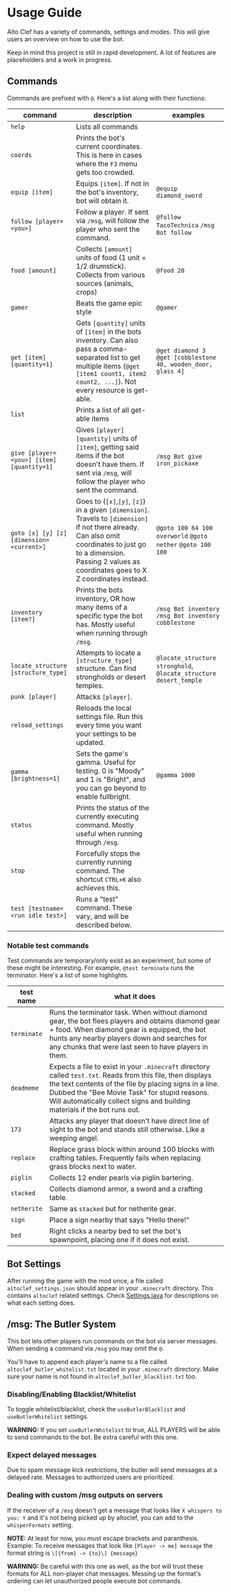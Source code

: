 # Usage Guide

Alto Clef has a variety of commands, settings and modes. This will give users an overview on how to use the bot.

Keep in mind this project is still in rapid development. A lot of features are placeholders and a work in progress.

## Commands

Commands are prefixed with `@`. Here's a list along with their functions:

| command | description | examples |
| --------| ------------|---|
| `help` | Lists all commands | |
| `coords` | Prints the bot's current coordinates. This is here in cases where the `F3` menu gets too crowded.|
| `equip [item]` | Equips `[item]`. If not in the bot's inventory, bot will obtain it. | `@equip diamond_sword`|
| `follow [player=<you>]` | Follow a player. If sent via `/msg`, will follow the player who sent the command. | `@follow TacoTechnica` `/msg Bot follow` |
| `food [amount]` | Collects `[amount]` units of food (1 unit = 1/2 drumstick). Collects from various sources (animals, crops) | `@food 20` |
| `gamer` | Beats the game epic style | `@gamer` |
| `get [item] [quantity=1]` | Gets `[quantity]` units of `[item]` in the bots inventory. Can also pass a comma-separated list to get multiple items (`@get [item1 count1, item2 count2, ...]`). Not every resource is get-able. | `@get diamond 3` `@get [cobblestone 40, wooden_door, glass 4]` |
| `list` | Prints a list of all get-able items | |
| `give [player=<you>] [item] [quantity=1]` | Gives `[player]` `[quantity]` units of `[item]`, getting said items if the bot doesn't have them. If sent via `/msg`, will follow the player who sent the command. | `/msg Bot give iron_pickaxe` |
| `goto [x] [y] [z] [dimension=<current>]` | Goes to (`[x]`,`[y]`, `[z]`) in a given `[dimension]`. Travels to `[dimension]` if not there already. Can also omit coordinates to just go to a dimension. Passing 2 values as coordinates goes to X Z coordinates instead. | `@goto 100 64 100 overworld` `@goto nether` `@goto 100 100` |
| `inventory [item?]` | Prints the bots inventory, OR how many items of a specific type the bot has. Mostly useful when running through `/msg`. | `/msg Bot inventory` `/msg Bot inventory cobblestone` |
| `locate_structure [structure_type]` | Attempts to locate a `[structure_type]` structure. Can find strongholds or desert temples. | `@locate_structure stronghold`, `@locate_structure desert_temple` |
| `punk [player]` | Attacks `[player]`. | |
| `reload_settings` | Reloads the local settings file. Run this every time you want your settings to be updated. | |
| `gamma [brightness=1]` | Sets the game's gamma. Useful for testing. 0 is "Moody" and 1 is "Bright", and you can go beyond to enable fullbright. | `@gamma 1000` |
| `status` | Prints the status of the currently executing command. Mostly useful when running through `/msg`. | |
| `stop` | Forcefully stops the currently running command. The shortcut `CTRL+K` also achieves this. | |
| `test [testname=<run idle test>]` | Runs a "test" command. These vary, and will be described below. | |

### Notable test commands

Test commands are temporary/only exist as an experiment, but some of these might be interesting.
For example, `@test terminate` runs the terminator.
Here's a list of some highlights.

| test name | what it does |
| ------- | ------------ |
| `terminate` | Runs the terminator task. When without diamond gear, the bot flees players and obtains diamond gear + food. When diamond gear is equipped, the bot hunts any nearby players down and searches for any chunks that were last seen to have players in them. |
| `deadmeme` | Expects a file to exist in your `.minecraft` directory called `test.txt`. Reads from this file, then displays the text contents of the file by placing signs in a line. Dubbed the "Bee Movie Task" for stupid reasons. Will automatically collect signs and building materials if the bot runs out. |
| `173` | Attacks any player that doesn't have direct line of sight to the bot and stands still otherwise. Like a weeping angel. | 
| `replace` | Replace grass block within around 100 blocks with crafting tables. Frequently fails when replacing grass blocks next to water. |
| `piglin` | Collects 12 ender pearls via piglin bartering. |
| `stacked` | Collects diamond armor, a sword and a crafting table. |
| `netherite` | Same as `stacked` but for netherite gear.
| `sign` | Place a sign nearby that says "Hello there!" |
| `bed` | Right clicks a nearby bed to set the bot's spawnpoint, placing one if it does not exist. |


## Bot Settings

After running the game with the mod once, a file called `altoclef_settings.json` should appear in your `.minecraft` directory.
This contains `altoclef` related settings. Check [Settings.java](https://github.com/gaucho-matrero/altoclef/blob/main/src/main/java/adris/altoclef/Settings.java)
for descriptions on what each setting does.


## /msg: The Butler System

This bot lets other players run commands on the bot via server messages. When sending a command via `/msg` you may omit the `@`.

You'll have to append each player's name to a file called `altoclef_butler_whitelist.txt`
located in your `.minecraft` directory. Make sure your name is not found in `altoclef_butler_blacklist.txt` too.

### Disabling/Enabling Blacklist/Whitelist

To toggle whitelist/blacklist, check the `useButlerBlacklist` and `useButlerWhitelist` settings.

**WARNING:** If you set `useButlerWhitelist` to true, ALL PLAYERS will be able to send commands to the bot. Be extra careful with this one.

### Expect delayed messages

Due to spam message kick restrictions, the butler will send messages at a delayed rate. Messages to authorized
users are prioritized.

### Dealing with custom /msg outputs on servers

If the receiver of a `/msg` doesn't get a message that looks like `X whispers to you: Y` and it's not being
picked up by altoclef, you can add to the `whisperFormats` setting.

**NOTE:** At least for now, you must escape brackets and paranthesis. Example: To receive messages that look like `[Player -> me] message` the format string is `\[{from} -> {to}\] {message}`


**WARNING:** Be careful with this one as well, as the bot will trust these formats for ALL non-player chat messages.
Messing up the format's ordering can let unauthorized people execute bot commands.
